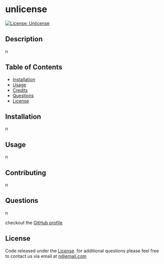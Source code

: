 # unlicense
[![License: Unlicense](https://img.shields.io/badge/license-Unlicense-blue.svg)](http://unlicense.org/)

## Description

n

## Table of Contents
* [Installation](#installation)
* [Usage](#usage)
* [Credits](#credits)
* [Questions](#questions)
* [License](#license)


## Installation

n



## Usage

n



## Contributing

n





## Questions

n

checkout the [GitHub profile](https://github.com/n)



## License

Code released under the  [License](https://choosealicense.com/licenses/unlicensname/). 
for additional questions please feel free to contact us via email at n@email.com